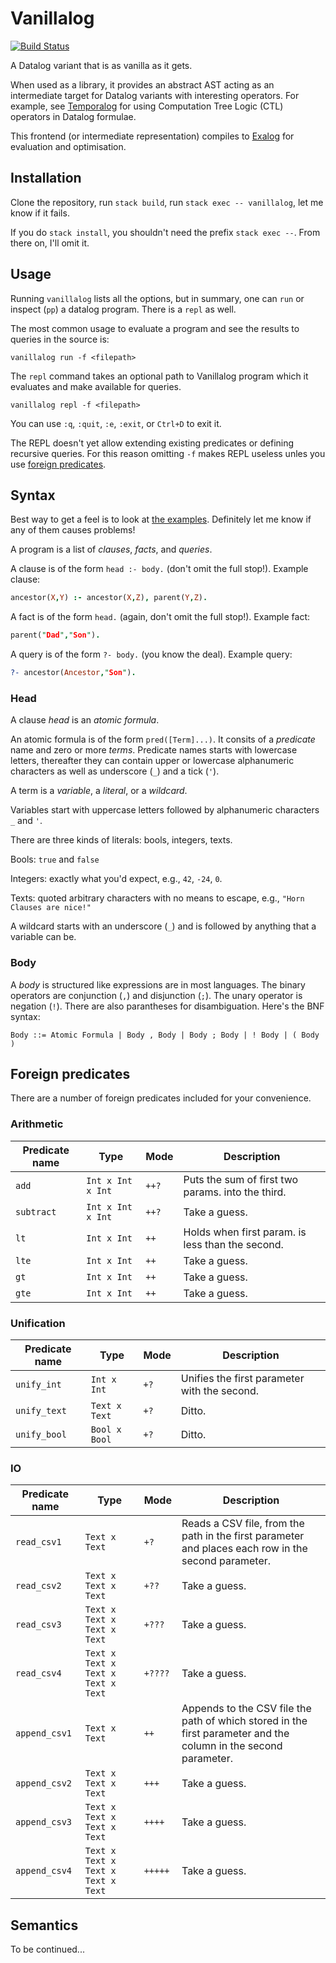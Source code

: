 # Vanillalog

[![Build Status](https://travis-ci.com/madgen/vanillalog.svg?branch=master)](https://travis-ci.com/madgen/vanillalog)

A Datalog variant that is as vanilla as it gets.

When used as a library, it provides an abstract AST acting as an intermediate target for Datalog variants with interesting operators. For example, see [Temporalog](https://github.com/madgen/temporalog) for using Computation Tree Logic (CTL) operators in Datalog formulae.

This frontend (or intermediate representation) compiles to [Exalog](https://github.com/madgen/exalog) for evaluation and optimisation.

## Installation

Clone the repository, run `stack build`, run `stack exec -- vanillalog`, let me know if it fails.

If you do `stack install`, you shouldn't need the prefix  `stack exec --`. From there on, I'll omit it.

## Usage

Running `vanillalog` lists all the options, but in summary, one can `run` or
inspect (`pp`) a datalog program. There is a `repl` as well.

The most common usage to evaluate a program and see the results to queries in
the source is:

```
vanillalog run -f <filepath>
```

The `repl` command takes an optional path to Vanillalog program which it
evaluates and make available for queries.

```
vanillalog repl -f <filepath>
```

You can use `:q`, `:quit`, `:e`, `:exit`, or `Ctrl+D` to exit it.

The REPL doesn't yet allow extending existing predicates or defining recursive
queries. For this reason omitting `-f` makes REPL useless unles you use [foreign
predicates](#foreign-predicates).

## Syntax

Best way to get a feel is to look at [the examples](examples). Definitely let me know if any of them causes problems!

A program is a list of _clauses_, _facts_, and _queries_.

A clause is of the form `head :- body.` (don't omit the full stop!). Example clause:

```prolog
ancestor(X,Y) :- ancestor(X,Z), parent(Y,Z).
```

A fact is of the form `head.` (again, don't omit the full stop!). Example fact:

```prolog
parent("Dad","Son").
```

A query is of the form `?- body.` (you know the deal). Example query:

```prolog
?- ancestor(Ancestor,"Son").
```

### Head

A clause _head_ is an _atomic formula_.

An atomic formula is of the form `pred([Term]...)`. It consits of a _predicate_ name and zero or more _terms_. Predicate names starts with lowercase letters, thereafter they can contain upper or lowercase alphanumeric characters as well as underscore (`_`) and a tick (`'`).

A term is a _variable_, a _literal_, or a _wildcard_.

Variables start with uppercase letters followed by alphanumeric characters `_` and `'`.

There are three kinds of literals: bools, integers, texts.

Bools: `true` and `false`

Integers: exactly what you'd expect, e.g., `42`, `-24`, `0`.

Texts: quoted arbitrary characters with no means to escape, e.g., `"Horn Clauses are nice!"`

A wildcard starts with an underscore (`_`) and is followed by anything that a variable can be.

### Body

A _body_ is structured like expressions are in most languages. The binary operators are conjunction (`,`) and disjunction (`;`). The unary operator is negation (`!`). There are also parantheses for disambiguation. Here's the BNF syntax:

```
Body ::= Atomic Formula | Body , Body | Body ; Body | ! Body | ( Body )
```

## Foreign predicates

There are a number of foreign predicates included for your convenience.

### Arithmetic

|Predicate name|Type|Mode|Description|
|--------------|----|----|-----------|
|`add`| `Int x Int x Int`|`++?`|Puts the sum of first two params. into the third.|
|`subtract`| `Int x Int x Int`|`++?`|Take a guess.|
|`lt`| `Int x Int`|`++`|Holds when first param. is less than the second.|
|`lte`| `Int x Int`|`++`|Take a guess.|
|`gt`| `Int x Int`|`++`|Take a guess.|
|`gte`| `Int x Int`|`++`|Take a guess.|

### Unification

|Predicate name|Type|Mode|Description|
|--------------|----|----|-----------|
|`unify_int`| `Int x Int`|`+?`|Unifies the first parameter with the second.|
|`unify_text`| `Text x Text`|`+?`|Ditto.|
|`unify_bool`| `Bool x Bool`|`+?`|Ditto.|

### IO

|Predicate name|Type|Mode|Description|
|--------------|----|----|-----------|
|`read_csv1`| `Text x Text`|`+?`|Reads a CSV file, from the path in the first parameter and places each row in the second parameter.|
|`read_csv2`| `Text x Text x Text`|`+??`|Take a guess.|
|`read_csv3`| `Text x Text x Text x Text`|`+???`|Take a guess.|
|`read_csv4`| `Text x Text x Text x Text x Text`|`+????`|Take a guess.|
|`append_csv1`| `Text x Text`|`++`|Appends to the CSV file the path of which stored in the first parameter and the column in the second parameter.|
|`append_csv2`| `Text x Text x Text`|`+++`|Take a guess.|
|`append_csv3`| `Text x Text x Text x Text`|`++++`|Take a guess.|
|`append_csv4`| `Text x Text x Text x Text x Text`|`+++++`|Take a guess.|

## Semantics

To be continued...
